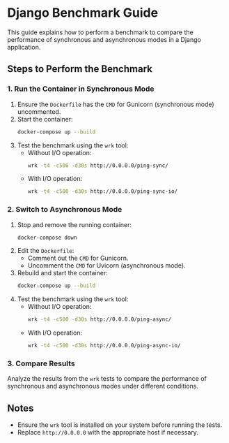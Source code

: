 # Django Benchmark Guide

This guide explains how to perform a benchmark to compare the performance of synchronous and asynchronous modes in a Django application.

## Steps to Perform the Benchmark

### 1. Run the Container in Synchronous Mode
1. Ensure the `Dockerfile` has the `CMD` for Gunicorn (synchronous mode) uncommented.
2. Start the container:
    ```bash
    docker-compose up --build
    ```
3. Test the benchmark using the `wrk` tool:
    - Without I/O operation:
      ```bash
      wrk -t4 -c500 -d30s http://0.0.0.0/ping-sync/
      ```
    - With I/O operation:
      ```bash
      wrk -t4 -c500 -d30s http://0.0.0.0/ping-sync-io/
      ```

### 2. Switch to Asynchronous Mode
1. Stop and remove the running container:
    ```bash
    docker-compose down
    ```
2. Edit the `Dockerfile`:
    - Comment out the `CMD` for Gunicorn.
    - Uncomment the `CMD` for Uvicorn (asynchronous mode).
3. Rebuild and start the container:
    ```bash
    docker-compose up --build
    ```
4. Test the benchmark using the `wrk` tool:
    - Without I/O operation:
      ```bash
      wrk -t4 -c500 -d30s http://0.0.0.0/ping-async/
      ```
    - With I/O operation:
      ```bash
      wrk -t4 -c500 -d30s http://0.0.0.0/ping-async-io/
      ```

### 3. Compare Results
Analyze the results from the `wrk` tests to compare the performance of synchronous and asynchronous modes under different conditions.

## Notes
- Ensure the `wrk` tool is installed on your system before running the tests.
- Replace `http://0.0.0.0` with the appropriate host if necessary.
